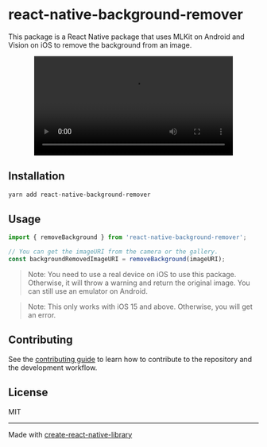 # react-native-background-remover

This package is a React Native package that uses MLKit on Android and Vision on iOS to remove the background from an image.

<div align="center">
  <video src="https://github.com/user-attachments/assets/ce62728f-69fb-46d2-8016-7d03f751708e" width="400" />
</div>

## Installation

```sh
yarn add react-native-background-remover
```

## Usage

```js
import { removeBackground } from 'react-native-background-remover';

// You can get the imageURI from the camera or the gallery.
const backgroundRemovedImageURI = removeBackground(imageURI);
```

> Note: You need to use a real device on iOS to use this package. Otherwise, it will throw a warning and return the original image. You can still use an emulator on Android.

> Note: This only works with iOS 15 and above. Otherwise, you will get an error.

## Contributing

See the [contributing guide](CONTRIBUTING.md) to learn how to contribute to the repository and the development workflow.

## License

MIT

---

Made with [create-react-native-library](https://github.com/callstack/react-native-builder-bob)
